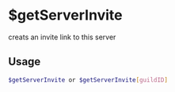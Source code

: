 # $getServerInvite

creats an invite link to this server

## Usage

```bash
$getServerInvite or $getServerInvite[guildID]
```

